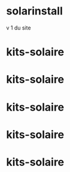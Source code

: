 # solarinstall
v 1 du site 
# kits-solaire
# kits-solaire
# kits-solaire
# kits-solaire
# kits-solaire
